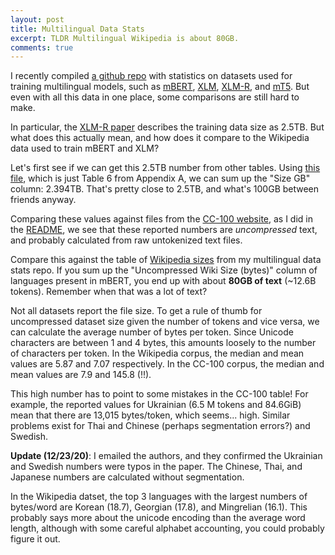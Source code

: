 ```yaml
---
layout: post
title: Multilingual Data Stats
excerpt: TLDR Multilingual Wikipedia is about 80GB.
comments: true
---
```


I recently compiled [a github repo](https://github.com/mayhewsw/multilingual-data-stats/) with statistics on datasets used for training multilingual models, such as [mBERT](https://github.com/google-research/bert/blob/master/multilingual.md), [XLM](https://arxiv.org/pdf/1901.07291.pdf), [XLM-R](https://arxiv.org/pdf/1911.02116.pdf), and [mT5](https://arxiv.org/pdf/2010.11934.pdf). But even with all this data in one place, some comparisons are still hard to make.

In particular, the [XLM-R paper](https://arxiv.org/pdf/1911.02116.pdf) describes the training data size as 2.5TB. But what does this actually mean, and how does it compare to the Wikipedia data used to train mBERT and XLM?

Let's first see if we can get this 2.5TB number from other tables. Using [this file](https://github.com/mayhewsw/multilingual-data-stats/blob/main/cc-100/cc-100.csv), which is just Table 6 from Appendix A, we can sum up the "Size GB" column: 2.394TB. That's pretty close to 2.5TB, and what's 100GB between friends anyway.

Comparing these values against files from the [CC-100 website](http://data.statmt.org/cc-100/), as I did in the [README](https://github.com/mayhewsw/multilingual-data-stats/tree/main/cc-100), we see that these reported numbers are _uncompressed_ text, and probably calculated from raw untokenized text files.

Compare this against the table of [Wikipedia sizes](https://github.com/mayhewsw/multilingual-data-stats/blob/main/wiki/wiki.csv) from my multilingual data stats repo. If you sum up the "Uncompressed Wiki Size (bytes)" column of languages present in mBERT, you end up with about **80GB of text** (~12.6B tokens). Remember when that was a lot of text?

Not all datasets report the file size. To get a rule of thumb for uncompressed dataset size given the number of tokens and vice versa, we can calculate the average number of bytes per token. Since Unicode characters are between 1 and 4 bytes, this amounts loosely to the number of characters per token.  In the Wikipedia corpus, the median and mean values are 5.87 and 7.07 respectively. In the CC-100 corpus, the median and mean values are 7.9 and 145.8 (!!).

This high number has to point to some mistakes in the CC-100 table! For example, the reported values for Ukrainian (6.5 M tokens and 84.6GiB) mean that there are 13,015 bytes/token, which seems... high. Similar problems exist for Thai and Chinese (perhaps segmentation errors?) and Swedish.

**Update (12/23/20)**: I emailed the authors, and they confirmed the Ukrainian and Swedish numbers were typos in the paper. The Chinese, Thai, and Japanese numbers are calculated without segmentation.

In the Wikipedia datset, the top 3 languages with the largest numbers of bytes/word are Korean (18.7), Georgian (17.8), and Mingrelian (16.1). This probably says more about the unicode encoding than the average word length, although with some careful alphabet accounting, you could probably figure it out.
